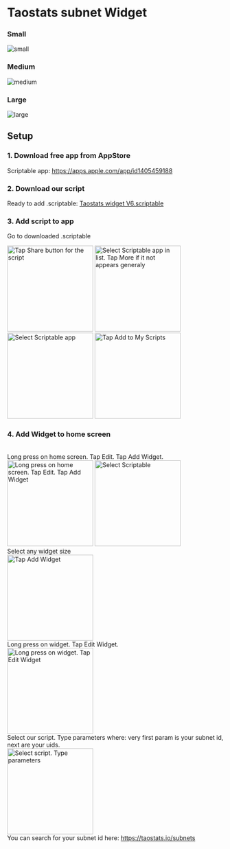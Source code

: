 # Taostats subnet Widget

### Small

<img src="preview/small.jpeg" alt="small"/>

### Medium

<img src="preview/medium.jpeg" alt="medium"/>

### Large

<img src="preview/large.jpeg" alt="large"/>

## Setup

### 1. Download free app from AppStore

Scriptable app: https://apps.apple.com/app/id1405459188

### 2. Download our script

Ready to add .scriptable: [Taostats widget V6.scriptable](https://github.com/ye-du-dev/Taostats-Scriptable/blob/main/Taostats%20widget%20V6.scriptable)

### 3. Add script to app

Go to downloaded .scriptable

<img src="instructions/photo_5037.jpeg" alt="Tap Share button for the script" width="200"/>
<img src="instructions/photo_5041.jpeg" alt="Select Scriptable app in list. Tap More if it not appears generaly" width="200"/>
<img src="instructions/photo_5044.jpeg" alt="Select Scriptable app" width="200"/>
<img src="instructions/photo_5047.jpeg" alt="Tap Add to My Scripts" width="200"/>

### 4. Add Widget to home screen

<br>Long press on home screen. Tap Edit. Tap Add Widget.<br>
<img src="instructions/photo_5051.jpeg" alt="Long press on home screen. Tap Edit. Tap Add Widget" width="200"/>
<img src="instructions/photo_5053.jpeg" alt="Select Scriptable" width="200"/>
<br>Select any widget size<br>
<img src="instructions/photo_5056.jpeg" alt="Tap Add Widget" width="200"/>
<br>Long press on widget. Tap Edit Widget.<br>
<img src="instructions/photo_5059.jpeg" alt="Long press on widget. Tap Edit Widget" width="200"/>
<br>Select our script. Type parameters where: very first param is your subnet id, next are your uids.<br>
<img src="instructions/photo_5102.jpeg" alt="Select script. Type parameters" width="200"/>
<br>You can search for your subnet id here: https://taostats.io/subnets<br>